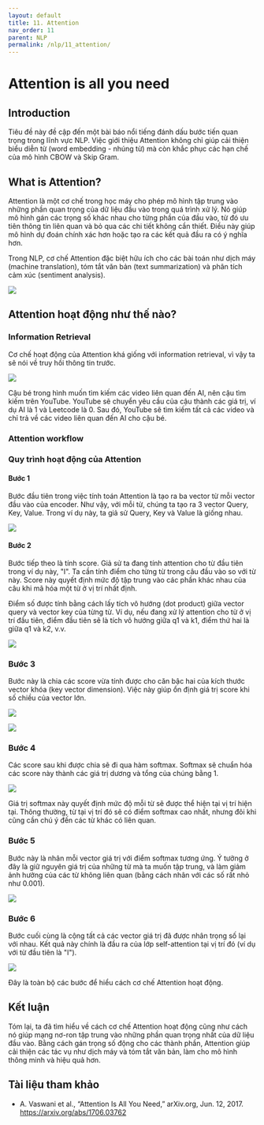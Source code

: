 ```yaml
---
layout: default
title: 11. Attention
nav_order: 11
parent: NLP
permalink: /nlp/11_attention/
---
```


# Attention is all you need

## Introduction

Tiêu đề này đề cập đến một bài báo nổi tiếng đánh dấu bước tiến quan trọng trong lĩnh vực NLP. Việc giới thiệu Attention không chỉ giúp cải thiện biểu diễn từ (word embedding - nhúng từ) mà còn khắc phục các hạn chế của mô hình CBOW và Skip Gram.

## What is Attention?


Attention là một cơ chế trong học máy cho phép mô hình tập trung vào những phần quan trọng của dữ liệu đầu vào trong quá trình xử lý. Nó giúp mô hình gán các trọng số khác nhau cho từng phần của đầu vào, từ đó ưu tiên thông tin liên quan và bỏ qua các chi tiết không cần thiết. Điều này giúp mô hình dự đoán chính xác hơn hoặc tạo ra các kết quả đầu ra có ý nghĩa hơn.

Trong NLP, cơ chế Attention đặc biệt hữu ích cho các bài toán như dịch máy (machine translation), tóm tắt văn bản (text summarization) và phân tích cảm xúc (sentiment analysis).

![](images/attention.png)


## Attention hoạt động như thế nào?
### Information Retrieval
Cơ chế hoạt động của Attention khá giống với information retrieval, vì vậy  ta sẽ nói về truy hồi thông tin trước.

![](images/InformationRetrieval.png)


Cậu bé trong hình muốn tìm kiếm các video liên quan đến AI, nên cậu tìm kiếm trên YouTube. YouTube sẽ chuyển yêu cầu của cậu thành các giá trị, ví dụ AI là 1 và Leetcode là 0. Sau đó, YouTube sẽ tìm kiếm tất cả các video và chỉ trả về các video liên quan đến AI cho cậu bé.

### Attention workflow
### Quy trình hoạt động của Attention
#### Bước 1
Bước đầu tiên trong việc tính toán Attention là tạo ra ba vector từ mỗi vector đầu vào của encoder. Như vậy, với mỗi từ, chúng ta tạo ra 3 vector Query, Key, Value. Trong ví dụ này, ta giả sử Query, Key và Value là giống nhau.

![](images/AttentionStep1.png)


#### Bước 2
Bước tiếp theo là tính score. Giả sử  ta đang tính attention cho từ đầu tiên trong ví dụ này, "I". Ta cần tính điểm cho từng từ trong câu đầu vào so với từ này. Score này quyết định mức độ tập trung vào các phần khác nhau của câu khi mã hóa một từ ở vị trí nhất định.

Điểm số được tính bằng cách lấy tích vô hướng (dot product) giữa vector query và vector key của từng từ. Ví dụ, nếu đang xử lý attention cho từ ở vị trí đầu tiên, điểm đầu tiên sẽ là tích vô hướng giữa q1 và k1, điểm thứ hai là giữa q1 và k2, v.v.

![](images/AttentionStep2.png)


### Bước 3
Bước này là chia các score vừa tính được cho căn bậc hai của kích thước vector khóa (key vector dimension). Việc này giúp ổn định giá trị score khi số chiều của vector lớn.

![](images/AttentionStep3.png)

![](images/AttentionStep3+.png)


### Bước 4
Các score sau khi được chia sẽ đi qua hàm softmax. Softmax sẽ chuẩn hóa các score này thành các giá trị dương và tổng của chúng bằng 1.

![](images/AttentionStep4.png)


Giá trị softmax này quyết định mức độ mỗi từ sẽ được thể hiện tại vị trí hiện tại. Thông thường, từ tại vị trí đó sẽ có điểm softmax cao nhất, nhưng đôi khi cũng cần chú ý đến các từ khác có liên quan.


### Bước 5
Bước này là nhân mỗi vector giá trị với điểm softmax tương ứng. Ý tưởng ở đây là giữ nguyên giá trị của những từ mà ta muốn tập trung, và làm giảm ảnh hưởng của các từ không liên quan (bằng cách nhân với các số rất nhỏ như 0.001).

![](images/AttentionStep5.png)


### Bước 6
Bước cuối cùng là cộng tất cả các vector giá trị đã được nhân trọng số lại với nhau. Kết quả này chính là đầu ra của lớp self-attention tại vị trí đó (ví dụ với từ đầu tiên là "I").

![](images/AttentionStep6.png)


Đây là toàn bộ các bước để hiểu cách cơ chế Attention hoạt động.


## Kết luận

Tóm lại, ta đã tìm hiểu về cách cơ chế Attention hoạt động cũng như cách nó giúp mạng nơ-ron tập trung vào những phần quan trọng nhất của dữ liệu đầu vào. Bằng cách gán trọng số động cho các thành phần, Attention giúp cải thiện các tác vụ như dịch máy và tóm tắt văn bản, làm cho mô hình thông minh và hiệu quả hơn.

## Tài liệu tham khảo

+ A. Vaswani et al., “Attention Is All You Need,” arXiv.org, Jun. 12, 2017. https://arxiv.org/abs/1706.03762